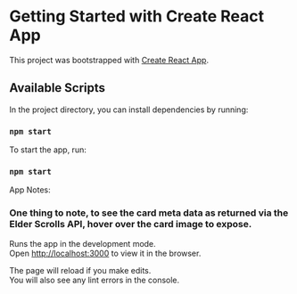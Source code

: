 # Getting Started with Create React App

This project was bootstrapped with [Create React App](https://github.com/facebook/create-react-app).

## Available Scripts

In the project directory, you can install dependencies by running:

### `npm start`

To start the app, run:

### `npm start`

App Notes:

### One thing to note, to see the card meta data as returned via the Elder Scrolls API, hover over the card image to expose.

Runs the app in the development mode.\
Open [http://localhost:3000](http://localhost:3000) to view it in the browser.

The page will reload if you make edits.\
You will also see any lint errors in the console.
